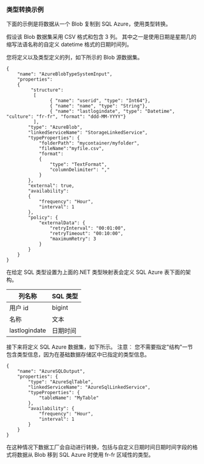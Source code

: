 ### <a name="type-conversion-sample"></a>类型转换示例
下面的示例是将数据从一个 Blob 复制到 SQL Azure，使用类型转换。

假设该 Blob 数据集采用 CSV 格式和包含 3 列。 其中之一是使用日期是星期几的缩写法语名称的自定义 datetime 格式的日期时间列。

您将定义以及类型定义的列，如下所示的 Blob 源数据集。

    {
        "name": "AzureBlobTypeSystemInput",
        "properties":
        {
             "structure": 
              [
                    { "name": "userid", "type": "Int64"},
                    { "name": "name", "type": "String"},
                    { "name": "lastlogindate", "type": "Datetime", "culture": "fr-fr", "format": "ddd-MM-YYYY"}
              ],
            "type": "AzureBlob",
            "linkedServiceName": "StorageLinkedService",
            "typeProperties": {
                "folderPath": "mycontainer/myfolder",
                "fileName":"myfile.csv",
                "format":
                {
                    "type": "TextFormat",
                    "columnDelimiter": ","
                }
            },
            "external": true,
            "availability":
            {
                "frequency": "Hour",
                "interval": 1
            },
            "policy": {
                "externalData": {
                    "retryInterval": "00:01:00",
                    "retryTimeout": "00:10:00",
                    "maximumRetry": 3
                }
            }
        }
    }

在给定 SQL 类型设置为上面的.NET 类型映射表会定义 SQL Azure 表下面的架构。

| 列名称 | SQL 类型 |
| ----------- | -------- |
| 用户 id | bigint |
| 名称 | 文本 |
| lastlogindate | 日期时间 |

接下来将定义 SQL Azure 数据集，如下所示。 注意︰ 您不需要指定"结构"一节包含类型信息，因为在基础数据存储区中已指定的类型信息。

    {
        "name": "AzureSQLOutput",
        "properties": {
            "type": "AzureSqlTable",
            "linkedServiceName": "AzureSqlLinkedService",
            "typeProperties": {
                "tableName": "MyTable"
            },
            "availability": {
                "frequency": "Hour",
                "interval": 1
            }
        }
    }

在这种情况下数据工厂会自动进行转换，包括与自定义日期时间日期时间字段的格式将数据从 Blob 移到 SQL Azure 时使用 fr-fr 区域性的类型。


